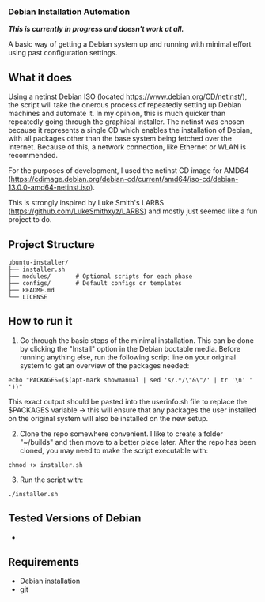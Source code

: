 ### Debian Installation Automation

***This is currently in progress and doesn't work at all.***

A basic way of getting a Debian system up and running with minimal effort using past configuration settings. 


## What it does

Using a netinst Debian ISO (located https://www.debian.org/CD/netinst/), the script will take the onerous process of repeatedly setting up Debian machines and automate it. In my opinion, this is much quicker than repeatedly going through the graphical installer. The netinst was chosen because it represents a single CD which enables the installation of Debian, with all packages other than the base system being fetched over the internet. Because of this, a network connection, like Ethernet or WLAN is recommended. 

For the purposes of development, I used the netinst CD image for AMD64 (https://cdimage.debian.org/debian-cd/current/amd64/iso-cd/debian-13.0.0-amd64-netinst.iso). 

This is strongly inspired by Luke Smith's LARBS (https://github.com/LukeSmithxyz/LARBS) and mostly just seemed like a fun project to do. 


## Project Structure

```
ubuntu-installer/
├── installer.sh
├── modules/       # Optional scripts for each phase
├── configs/       # Default configs or templates
├── README.md
└── LICENSE
```


## How to run it

1) Go through the basic steps of the minimal installation. This can be done by clicking the "Install" option in the Debian bootable media. Before running anything else, run the following script line on your original system to get an overview of the packages needed:

```
echo "PACKAGES=($(apt-mark showmanual | sed 's/.*/\"&\"/' | tr '\n' ' '))"
```

This exact output should be pasted into the userinfo.sh file to replace the $PACKAGES variable &#8594; this will ensure that any packages the user installed on the original system will also be installed on the new setup.


2) Clone the repo somewhere convenient. I like to create a folder "~/builds" and then move to a better place later. After the repo has been cloned, you may need to make the script executable with:

```
chmod +x installer.sh
```

3) Run the script with:

```
./installer.sh
```


## Tested Versions of Debian

- 


## Requirements

- Debian installation
- git
